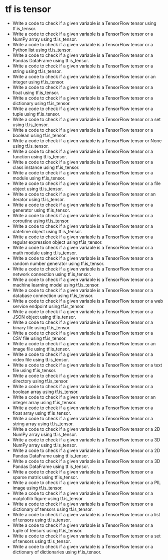 # tf is tensor

- Write a code to check if a given variable is a TensorFlow tensor using tf.is_tensor.
- Write a code to check if a given variable is a TensorFlow tensor or a NumPy array using tf.is_tensor.
- Write a code to check if a given variable is a TensorFlow tensor or a Python list using tf.is_tensor.
- Write a code to check if a given variable is a TensorFlow tensor or a Pandas DataFrame using tf.is_tensor.
- Write a code to check if a given variable is a TensorFlow tensor or a string using tf.is_tensor.
- Write a code to check if a given variable is a TensorFlow tensor or an integer using tf.is_tensor.
- Write a code to check if a given variable is a TensorFlow tensor or a float using tf.is_tensor.
- Write a code to check if a given variable is a TensorFlow tensor or a dictionary using tf.is_tensor.
- Write a code to check if a given variable is a TensorFlow tensor or a tuple using tf.is_tensor.
- Write a code to check if a given variable is a TensorFlow tensor or a set using tf.is_tensor.
- Write a code to check if a given variable is a TensorFlow tensor or a boolean using tf.is_tensor.
- Write a code to check if a given variable is a TensorFlow tensor or None using tf.is_tensor.
- Write a code to check if a given variable is a TensorFlow tensor or a function using tf.is_tensor.
- Write a code to check if a given variable is a TensorFlow tensor or a class instance using tf.is_tensor.
- Write a code to check if a given variable is a TensorFlow tensor or a module using tf.is_tensor.
- Write a code to check if a given variable is a TensorFlow tensor or a file object using tf.is_tensor.
- Write a code to check if a given variable is a TensorFlow tensor or an iterator using tf.is_tensor.
- Write a code to check if a given variable is a TensorFlow tensor or a generator using tf.is_tensor.
- Write a code to check if a given variable is a TensorFlow tensor or a coroutine using tf.is_tensor.
- Write a code to check if a given variable is a TensorFlow tensor or a datetime object using tf.is_tensor.
- Write a code to check if a given variable is a TensorFlow tensor or a regular expression object using tf.is_tensor.
- Write a code to check if a given variable is a TensorFlow tensor or a math module using tf.is_tensor.
- Write a code to check if a given variable is a TensorFlow tensor or a random number generator using tf.is_tensor.
- Write a code to check if a given variable is a TensorFlow tensor or a network connection using tf.is_tensor.
- Write a code to check if a given variable is a TensorFlow tensor or a machine learning model using tf.is_tensor.
- Write a code to check if a given variable is a TensorFlow tensor or a database connection using tf.is_tensor.
- Write a code to check if a given variable is a TensorFlow tensor or a web service endpoint using tf.is_tensor.
- Write a code to check if a given variable is a TensorFlow tensor or a JSON object using tf.is_tensor.
- Write a code to check if a given variable is a TensorFlow tensor or a binary file using tf.is_tensor.
- Write a code to check if a given variable is a TensorFlow tensor or a CSV file using tf.is_tensor.
- Write a code to check if a given variable is a TensorFlow tensor or an image file using tf.is_tensor.
- Write a code to check if a given variable is a TensorFlow tensor or a video file using tf.is_tensor.
- Write a code to check if a given variable is a TensorFlow tensor or a text file using tf.is_tensor.
- Write a code to check if a given variable is a TensorFlow tensor or a directory using tf.is_tensor.
- Write a code to check if a given variable is a TensorFlow tensor or a boolean array using tf.is_tensor.
- Write a code to check if a given variable is a TensorFlow tensor or an integer array using tf.is_tensor.
- Write a code to check if a given variable is a TensorFlow tensor or a float array using tf.is_tensor.
- Write a code to check if a given variable is a TensorFlow tensor or a string array using tf.is_tensor.
- Write a code to check if a given variable is a TensorFlow tensor or a 2D NumPy array using tf.is_tensor.
- Write a code to check if a given variable is a TensorFlow tensor or a 3D NumPy array using tf.is_tensor.
- Write a code to check if a given variable is a TensorFlow tensor or a 2D Pandas DataFrame using tf.is_tensor.
- Write a code to check if a given variable is a TensorFlow tensor or a 3D Pandas DataFrame using tf.is_tensor.
- Write a code to check if a given variable is a TensorFlow tensor or a sparse matrix using tf.is_tensor.
- Write a code to check if a given variable is a TensorFlow tensor or a PIL image using tf.is_tensor.
- Write a code to check if a given variable is a TensorFlow tensor or a matplotlib figure using tf.is_tensor.
- Write a code to check if a given variable is a TensorFlow tensor or a dictionary of tensors using tf.is_tensor.
- Write a code to check if a given variable is a TensorFlow tensor or a list of tensors using tf.is_tensor.
- Write a code to check if a given variable is a TensorFlow tensor or a tuple of tensors using tf.is_tensor.
- Write a code to check if a given variable is a TensorFlow tensor or a set of tensors using tf.is_tensor.
- Write a code to check if a given variable is a TensorFlow tensor or a dictionary of dictionaries using tf.is_tensor.